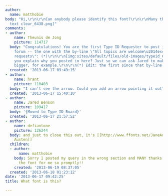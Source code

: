 ```yaml
---
author:
  name: matthobie
body: "Hi,\r\n\r\nCan anybody please identify this font?\r\n\r\nMany thanks.[img:sites/default/files/old-images/cursive
  text clear_6438.png]"
comments:
- author:
    name: Theunis de Jong
    picture: 114717
  body: "Congratulations! You are the first Type ID Requester to post in the <em>general</em>
    forum -- the one with the by-line \"All topics are welcome\u2014except font ID
    requests\": (*)\r\n\r\n[img:sites/default/files/old-images/typeid_6050.PNG]\r\n\r\nCan
    you explain why you posted in here? Just so we can ask Jared to make the by-line
    bigger, for example.\r\n\r\n(*) Edit: the first since that by-line appeared."
  created: '2013-06-17 09:49:15'
- author:
    name: hrant
    picture: 110403
  body: "I can't see the arrow. Could you add an arrow pointing it out?\r\n\r\nhhp\r\n"
  created: '2013-06-17 15:40:10'
- author:
    name: Jared Benson
    picture: 109417
  body: '{Moved to Type ID Board}'
  created: '2013-06-17 21:57:52'
- author:
    name: defiantone
    picture: 126244
  body: and just to close this out, it's [[http://www.ffonts.net/JaneAusten.font|Jane
    Austen]]
  children:
  - author:
      name: matthobie
    body: Sorry I posted my query in the wrong section and MANY thanks for identifying
      the font for me so promptly!!
    created: '2013-06-19 08:37:05'
  created: '2013-06-18 01:23:12'
date: '2013-06-17 09:42:25'
title: What font is this?

---
```


